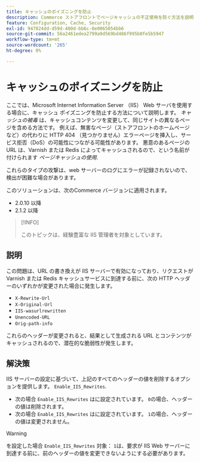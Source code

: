 ```yaml
---
title: キャッシュのポイズニングを防止
description: Commerce ストアフロントでページキャッシュの不正使用を防ぐ方法を説明します。
feature: Configuration, Cache, Security
exl-id: 947024dd-d59d-480d-bb6c-8e0065054bb6
source-git-commit: 56a2461edea2799a9d569bd486f995b0fe5b5947
workflow-type: tm+mt
source-wordcount: '265'
ht-degree: 0%

---
```


# キャッシュのポイズニングを防止

ここでは、Microsoft Internet Information Server （IIS） Web サーバを使用する場合に、キャッシュ ポイズニングを防止する方法について説明します。 _キャッシュの被毒_ は、キャッシュコンテンツを変更して、同じサイトの異なるページを含める方法です。 例えば、無害なページ（ストアフロントのホームページなど）の代わりに HTTP 404 （見つかりません）エラーページを挿入し、サービス拒否（DoS）の可能性につながる可能性があります。 悪意のあるページの URL は、Varnish または Redis によってキャッシュされるので、という名前が付けられます _ページキャッシュの使用_.

これらのタイプの攻撃は、web サーバーのログにエラーが記録されないので、検出が困難な場合があります。

このソリューションは、次のCommerce バージョンに適用されます。

- 2.0.10 以降
- 2.1.2 以降

>[!INFO]
>
>このトピックは、経験豊富な IIS 管理者を対象としています。

## 説明

この問題は、URL の書き換えが IIS サーバーで有効になっており、リクエストが Varnish または Redis キャッシュサービスに到達する前に、次の HTTP ヘッダーのいずれかが変更された場合に発生します。

- `X-Rewrite-Url`
- `X-Original-Url`
- `IIS-wasurlrewritten`
- `Unencoded-URL`
- `Orig-path-info`

これらのヘッダーが変更されると、結果として生成される URL とコンテンツがキャッシュされるので、潜在的な脆弱性が発生します。

## 解決策

IIS サーバーの設定に基づいて、上記のすべてのヘッダーの値を削除するオプションを提供します。 `Enable_IIS_Rewrites`.

- 次の場合 `Enable_IIS_Rewrites` はに設定されています。 `0`の場合、ヘッダーの値は削除されます。
- 次の場合 `Enable_IIS_Rewrites` はに設定されています。 `1`の場合、ヘッダーの値は変更されません。

>[!WARNING]
>
>を設定した場合 `Enable_IIS_Rewrites` 対象： `1`は、要求が IIS Web サーバーに到達する前に、前のヘッダーの値を変更できないようにする必要があります。
